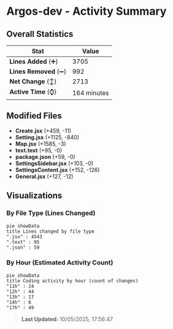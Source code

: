 # Argos-dev - Activity Summary 

## Overall Statistics

| Stat                   | Value                                                             |
| ---------------------- | ----------------------------------------------------------------- |
| **Lines Added** (➕)   | 3705                                          |
| **Lines Removed** (➖) | 992                                        |
| **Net Change** (↕)    | 2713                |
| **Active Time** (⌚)   | 164 minutes |


## Modified Files
- **Create.jsx** (+459, -11)
- **Setting.jsx** (+1125, -840)
- **Map.jsx** (+1585, -3)
- **text.text** (+95, -0)
- **package.json** (+59, -0)
- **SettingsSidebar.jsx** (+103, -0)
- **SettingsContent.jsx** (+152, -126)
- **General.jsx** (+127, -12)

## Visualizations

### By File Type (Lines Changed)

```mermaid
pie showData
title Lines changed by file type
".jsx" : 4543
".text" : 95
".json" : 59
```

### By Hour (Estimated Activity Count)

```mermaid
pie showData
title Coding activity by hour (count of changes)
"11h" : 24
"12h" : 44
"13h" : 17
"14h" : 6
"17h" : 49
```


> **Last Updated:** 10/05/2025, 17:56:47